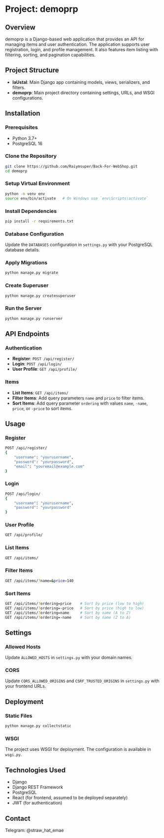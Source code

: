 # Project: demoprp

## Overview

demoprp is a Django-based web application that provides an API for managing items and user authentication. The application supports user registration, login, and profile management. It also features item listing with filtering, sorting, and pagination capabilities.

## Project Structure

- **IaUstal**: Main Django app containing models, views, serializers, and filters.
- **demoprp**: Main project directory containing settings, URLs, and WSGI configurations.

## Installation

### Prerequisites

- Python 3.7+
- PostgreSQL 16
  
### Clone the Repository

```bash
git clone https://github.com/Raiymsuper/Back-For-WebShop.git
cd demoprp
```

### Setup Virtual Environment

```bash
python -m venv env
source env/bin/activate   # On Windows use `env\Scripts\activate`
```

### Install Dependencies

```bash
pip install -r requirements.txt
```

### Database Configuration

Update the `DATABASES` configuration in `settings.py` with your PostgreSQL database details.

### Apply Migrations

```bash
python manage.py migrate
```

### Create Superuser

```bash
python manage.py createsuperuser
```

### Run the Server

```bash
python manage.py runserver
```

## API Endpoints

### Authentication

- **Register**: `POST /api/register/`
- **Login**: `POST /api/login/`
- **User Profile**: `GET /api/profile/`

### Items

- **List Items**: `GET /api/items/`
- **Filter Items**: Add query parameters `name` and `price` to filter items.
- **Sort Items**: Add query parameter `ordering` with values `name`, `-name`, `price`, or `-price` to sort items.

## Usage

### Register

```bash
POST /api/register/
{
    "username": "yourusername",
    "password": "yourpassword",
    "email": "youremail@example.com"
}
```

### Login

```bash
POST /api/login/
{
    "username": "yourusername",
    "password": "yourpassword"
}
```

### User Profile

```bash
GET /api/profile/
```

### List Items

```bash
GET /api/items/
```

### Filter Items

```bash
GET /api/items/?name=&price=140
```

### Sort Items

```bash
GET /api/items/?ordering=price    # Sort by price (low to high)
GET /api/items/?ordering=-price   # Sort by price (high to low)
GET /api/items/?ordering=name     # Sort by name (A to Z)
GET /api/items/?ordering=-name    # Sort by name (Z to A)
```

## Settings

### Allowed Hosts

Update `ALLOWED_HOSTS` in `settings.py` with your domain names.

### CORS

Update `CORS_ALLOWED_ORIGINS` and `CSRF_TRUSTED_ORIGINS` in `settings.py` with your frontend URLs.

## Deployment

### Static Files

```bash
python manage.py collectstatic
```

### WSGI

The project uses WSGI for deployment. The configuration is available in `wsgi.py`.

## Technologies Used

- Django
- Django REST Framework
- PostgreSQL
- React (for frontend, assumed to be deployed separately)
- JWT (for authentication)

## Contact

Telegram: @straw_hat_emae
